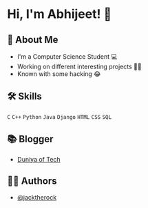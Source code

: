 
# Hi, I'm Abhijeet! 👋

  
## 🚀 About Me
- I'm a Computer Science Student 💻 
- Working on different interesting projects 👨‍💻 
- Known with some hacking 😂

  
## 🛠 Skills
`C`
`C++`
`Python`
`Java`
`Django`
`HTML`
`CSS`
`SQL`



  
## 📚 Blogger

 - [Duniya of Tech](https://duniyaoftechblogs.blogspot.com/)

  
## 🙋‍♂️ Authors

- [@jacktherock](https://www.github.com/jacktherock)

  
